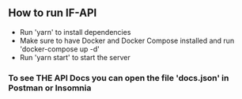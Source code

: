 ## How to run IF-API

* Run 'yarn' to install dependencies
* Make sure to have Docker and Docker Compose installed and run 'docker-compose up -d'
* Run 'yarn start' to start the server

### To see THE API Docs you can open the file 'docs.json' in Postman or Insomnia